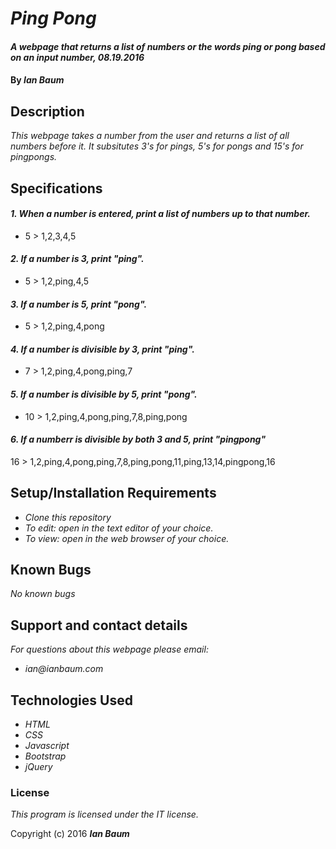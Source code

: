 # _Ping Pong_

#### _A webpage that returns a list of numbers or the words ping or pong based on an input number, 08.19.2016_

#### By _**Ian Baum**_

## Description

_This webpage takes a number from the user and returns a list of all numbers before it. It subsitutes 3's for pings, 5's for pongs and 15's for pingpongs._

## Specifications

#### _1. When a number is entered, print a list of numbers up to that number._
* 5 > 1,2,3,4,5

#### _2. If a number is 3, print "ping"._
* 5 > 1,2,ping,4,5

#### _3. If a number is 5, print "pong"._
* 5 > 1,2,ping,4,pong

#### _4. If a number is divisible by 3, print "ping"._
* 7 > 1,2,ping,4,pong,ping,7

#### _5. If a number is divisible by 5, print "pong"._
* 10 > 1,2,ping,4,pong,ping,7,8,ping,pong

#### _6. If a numberr is divisible by both 3 and 5, print "pingpong"_
16 > 1,2,ping,4,pong,ping,7,8,ping,pong,11,ping,13,14,pingpong,16


## Setup/Installation Requirements

* _Clone this repository_
* _To edit: open in the text editor of your choice._
* _To view: open in the web browser of your choice._

## Known Bugs

_No known bugs_

## Support and contact details

_For questions about this webpage please email:_
* _ian@ianbaum.com_

## Technologies Used

* _HTML_
* _CSS_
* _Javascript_
* _Bootstrap_
* _jQuery_

### License

*This program is licensed under the IT license.*

Copyright (c) 2016 **_Ian Baum_**

